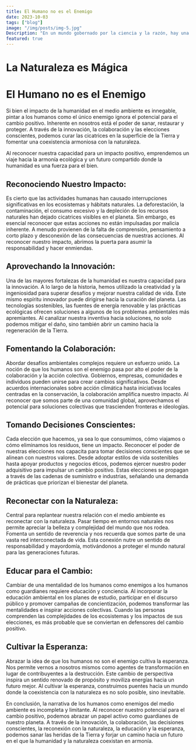 ```yaml
---
title: El Humano no es el Enemigo
date: 2023-10-03
tags: ["blog"]
image: "/img/posts/img-5.jpg"
Description: "En un mundo gobernado por la ciencia y la razón, hay una magia innegable que reside en el abrazo de la naturaleza. Desde los tonos vibrantes de un amanecer hasta la sinfonía intrincada de un bosque, el encanto de la naturaleza está tejido en la misma tela de nuestra existencia. La forma en que una sola semilla se transforma en un árbol imponente o cómo un arroyo suave da forma a paisajes durante eones es un testimonio de la asombrosa magia del mundo natural. Explorar este encanto abre un portal a un reino de maravillas que nos recuerda los misterios que continúan desplegándose a nuestro alrededor."
featured: true
---
```


# La Naturaleza es Mágica

# El Humano no es el Enemigo

Si bien el impacto de la humanidad en el medio ambiente es innegable, pintar a los humanos como el único enemigo ignora el potencial para el cambio positivo. Inherente en nosotros está el poder de sanar, restaurar y proteger. A través de la innovación, la colaboración y las elecciones conscientes, podemos curar las cicatrices en la superficie de la Tierra y fomentar una coexistencia armoniosa con la naturaleza.

Al reconocer nuestra capacidad para un impacto positivo, emprendemos un viaje hacia la armonía ecológica y un futuro compartido donde la humanidad es una fuerza para el bien.

## Reconociendo Nuestro Impacto:

Es cierto que las actividades humanas han causado interrupciones significativas en los ecosistemas y hábitats naturales. La deforestación, la contaminación, el consumo excesivo y la depleción de los recursos naturales han dejado cicatrices visibles en el planeta. Sin embargo, es esencial reconocer que estas acciones no están impulsadas por malicia inherente. A menudo provienen de la falta de comprensión, pensamiento a corto plazo y desconexión de las consecuencias de nuestras acciones. Al reconocer nuestro impacto, abrimos la puerta para asumir la responsabilidad y hacer enmiendas.

## Aprovechando la Innovación:
Una de las mayores fortalezas de la humanidad es nuestra capacidad para la innovación. A lo largo de la historia, hemos utilizado la creatividad y la ingeniosidad para superar desafíos y mejorar nuestra calidad de vida. Este mismo espíritu innovador puede dirigirse hacia la curación del planeta. Las tecnologías sostenibles, las fuentes de energía renovable y las prácticas ecológicas ofrecen soluciones a algunos de los problemas ambientales más apremiantes. Al canalizar nuestra inventiva hacia soluciones, no solo podemos mitigar el daño, sino también abrir un camino hacia la regeneración de la Tierra.

## Fomentando la Colaboración:
Abordar desafíos ambientales complejos requiere un esfuerzo unido. La noción de que los humanos son el enemigo pasa por alto el poder de la colaboración y la acción colectiva. Gobiernos, empresas, comunidades e individuos pueden unirse para crear cambios significativos. Desde acuerdos internacionales sobre acción climática hasta iniciativas locales centradas en la conservación, la colaboración amplifica nuestro impacto. Al reconocer que somos parte de una comunidad global, aprovechamos el potencial para soluciones colectivas que trascienden fronteras e ideologías.

## Tomando Decisiones Conscientes:
Cada elección que hacemos, ya sea lo que consumimos, cómo viajamos o cómo eliminamos los residuos, tiene un impacto. Reconocer el poder de nuestras elecciones nos capacita para tomar decisiones conscientes que se alinean con nuestros valores. Desde adoptar estilos de vida sostenibles hasta apoyar productos y negocios éticos, podemos ejercer nuestro poder adquisitivo para impulsar un cambio positivo. Estas elecciones se propagan a través de las cadenas de suministro e industrias, señalando una demanda de prácticas que priorizan el bienestar del planeta.

## Reconectar con la Naturaleza:
Central para replantear nuestra relación con el medio ambiente es reconectar con la naturaleza. Pasar tiempo en entornos naturales nos permite apreciar la belleza y complejidad del mundo que nos rodea. Fomenta un sentido de reverencia y nos recuerda que somos parte de una vasta red interconectada de vida. Esta conexión nutre un sentido de responsabilidad y mayordomía, motivándonos a proteger el mundo natural para las generaciones futuras.

## Educar para el Cambio:
Cambiar de una mentalidad de los humanos como enemigos a los humanos como guardianes requiere educación y conciencia. Al incorporar la educación ambiental en los planes de estudio, participar en el discurso público y promover campañas de concientización, podemos transformar las mentalidades e inspirar acciones colectivas. Cuando las personas comprenden las complejidades de los ecosistemas y los impactos de sus elecciones, es más probable que se conviertan en defensores del cambio positivo.

## Cultivar la Esperanza:
Abrazar la idea de que los humanos no son el enemigo cultiva la esperanza. Nos permite vernos a nosotros mismos como agentes de transformación en lugar de contribuyentes a la destrucción. Este cambio de perspectiva inspira un sentido renovado de propósito y moviliza energías hacia un futuro mejor. Al cultivar la esperanza, construimos puentes hacia un mundo donde la coexistencia con la naturaleza es no solo posible, sino inevitable.

En conclusión, la narrativa de los humanos como enemigos del medio ambiente es incompleta y limitante. Al reconocer nuestro potencial para el cambio positivo, podemos abrazar un papel activo como guardianes de nuestro planeta. A través de la innovación, la colaboración, las decisiones conscientes, la reconexión con la naturaleza, la educación y la esperanza, podemos sanar las heridas de la Tierra y forjar un camino hacia un futuro en el que la humanidad y la naturaleza coexistan en armonía.
